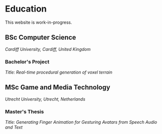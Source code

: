 # Education

This website is work-in-progress.

## BSc Computer Science
*Cardiff University, Cardiff, United Kingdom*

### Bachelor's Project
*Title: Real-time procedural generation of voxel terrain*

## MSc Game and Media Technology
*Utrecht University, Utrecht, Netherlands*

### Master's Thesis
*Title: Generating Finger Animation for Gesturing Avatars from Speech Audio and Text*
